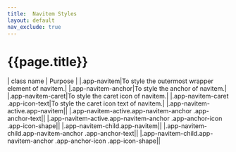 ```yaml
---
title:  Navitem Styles
layout: default
nav_exclude: true
---
```

# {{page.title}}

| class name  | Purpose |
|.app-navitem|To style the outermost wrapper element of navitem.|
|.app-navitem-anchor|To style the anchor of navitem.|
|.app-navitem-caret|To style the caret icon of navitem.|
|.app-navitem-caret .app-icon-text|To style the caret icon text of navitem.|
|.app-navitem-active.app-navitem||
|.app-navitem-active.app-navitem-anchor .app-anchor-text||
|.app-navitem-active.app-navitem-anchor .app-anchor-icon .app-icon-shape||
|.app-navitem-child.app-navitem||
|.app-navitem-child.app-navitem-anchor .app-anchor-text||
|.app-navitem-child.app-navitem-anchor .app-anchor-icon .app-icon-shape||
